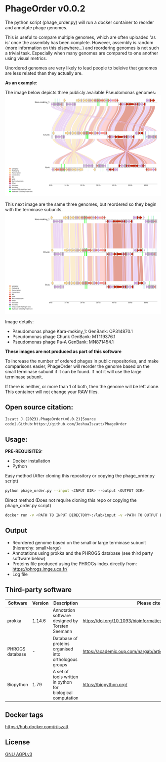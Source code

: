 # PhageOrder v0.0.2
The python script (phage_order.py) will run a docker container to reorder and annotate phage genomes.

This is useful to compare multiple genomes, which are often uploaded 'as is' once the assembly has been complete. However, assembly is random (more information on this elsewhere...) and reordering genomes is not such a trivial task. Especially when many genomes are compared to one another using visual metrics. 

Unordered genomes are very likely to lead people to beleive that genomes are less related than they actually are.

**As an example:** 

The image below depicts three publicly available Pseudomonas genomes:
![Unordered genomes](example_images/pseud_unordered.png)

This next image are the same three genomes, but reordered so they begin with the terminase subunits.
![Ordered genomes](example_images/pseud_ordered.png)

Image details:
* Pseudomonas phage Kara-mokiny_1: GenBank: OP314870.1
* Pseudomonas phage Chunk GenBank: MT119376.1
* Pseudomonas phage Pa-A GenBank: MN871454.1

**These images are not produced as part of this software**

To increase the number of ordered phages in public repositories, and make comparisons easier, PhageOrder will reorder the genome based on the small terminase subunit if it can be found. If not it will use the large terminase subunit.

If there is neither, or more than 1 of both, then the genome will be left alone.
This container will not change your RAW files. 

## Open source citation:
```
Iszatt J.(2023).PhageOrder(v0.0.2)[Source code].Github:https://github.com/JoshuaIszatt/PhageOrder
```

## Usage:

**PRE-REQUISITES:**
* Docker installation
* Python

Easy method (After cloning this repository or copying the phage_order.py script)
```sh
python phage_order.py --input <INPUT DIR> --output <OUTPUT DIR>
```

Direct method (Does not require cloning this repo or copying the phage_order.py script)
```sh
docker run -v <PATH TO INPUT DIRECTORY>:/lab/input -v <PATH TO OUTPUT DIRECTORY>:/lab/output iszatt/phageorder:0.0.2 /lab/bin/annotate.sh
```

## Output
* Reordered genome based on the small or large terminase subunit (hierarchy: small>large)
* Annotations using prokka and the PHROGS database (see third party software below)
* Proteins file produced using the PHROGs index directly from: https://phrogs.lmge.uca.fr/
* Log file

## Third-party software
| Software | Version | Description | Please cite |
| -------- | -------- | -------- | -------- |
| prokka | 1.14.6 | Annotation software designed by Torsten Seemann | https://doi.org/10.1093/bioinformatics/btu153 |
| PHROGS database | - | Database of proteins organised into orthologous groups | https://academic.oup.com/nargab/article/3/3/lqab067/6342220 |
| Biopython | 1.79 | A set of tools written in python for biological computation | https://biopython.org/ |

## Docker tags
https://hub.docker.com/r/iszatt

## License
[GNU AGPLv3](https://github.com/JoshuaIszatt/phage_order/blob/master/LICENSE.md)
